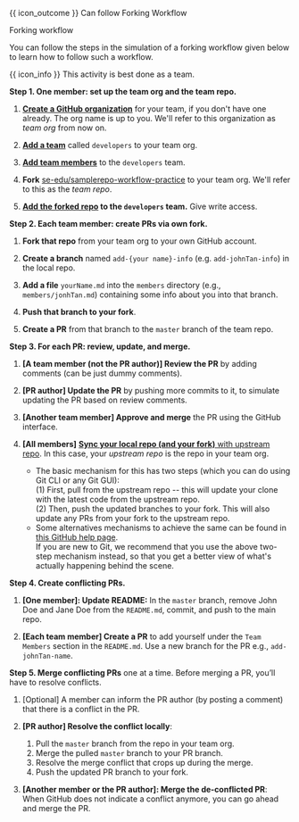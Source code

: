 <span id="prereqs"><panel src="../../revisionControl/forkingWorkflow/unit-inElsewhere-asFlat.md" boilerplate header="%%{{ icon_prereq }} Revision Control → Forking Workflow%%" popup-url="{{ baseUrl }}/revisionControl/forkingWorkflow" /></span>

<span id="outcomes">{{ icon_outcome }} Can follow Forking Workflow</span>

<span id="title">Forking workflow</span>

<div id="body">

You can follow the steps in the simulation of a forking workflow given below to learn how to follow such a workflow.

{{ icon_info }} This activity is best done as a team.

**Step 1. One member: set up the team org and the team repo.**
1. [**Create a GitHub organization**](https://help.github.com/articles/creating-a-new-organization-from-scratch/) for your team, if you don't have one already.  The org name is up to you. We'll refer to this organization as _team org_ from now on.

1. [**Add a team**](https://help.github.com/enterprise/2.10/admin/guides/user-management/creating-teams/) called `developers` to your team org.

1. [**Add team members**](https://help.github.com/enterprise/2.0/admin/guides/user-management/adding-or-inviting-people-to-teams/) to the `developers` team.

1. **Fork** [se-edu/samplerepo-workflow-practice](https://github.com/se-edu/samplerepo-workflow-practice) to your team org. We'll refer to this as the _team repo_.

1. **[Add the forked repo](https://help.github.com/articles/managing-team-access-to-an-organization-repository/) to the `developers` team.** Give write access.


**Step 2. Each team member: create PRs via own fork.**

1. **Fork that repo** from your team org to your own GitHub account.

1. **Create a branch** named `add-{your name}-info` (e.g. `add-johnTan-info`) in the local repo.

1. **Add a file** `yourName.md` into the `members` directory (e.g., `members/jonhTan.md`) containing some info about you into that branch.

1. **Push that branch to your fork**.

1. **Create a PR** from that branch to the `master` branch of the team repo.


**Step 3. For each PR: review, update, and merge.**

1. **[A team member (not the PR author)] Review the PR** by adding comments (can be just dummy comments).

1. **[PR author] Update the PR** by pushing more commits to it, to simulate updating the PR based on review comments.

1. **[Another team member] Approve and merge** the PR using the GitHub interface.

1. **[All members]** [**Sync your local repo (and your fork)** with upstream repo](https://help.github.com/articles/syncing-a-fork/). In this case, your _upstream repo_ is the repo in your team org.
   * The basic mechanism for this has two steps (which you can do using Git CLI or any Git GUI):<br>
     (1) First, pull from the upstream repo -- this will update your clone with the latest code from the upstream repo.<br>
     (2) Then, push the updated branches to your fork. This will also update any PRs from your fork to the upstream repo.
   * Some alternatives mechanisms to achieve the same can be found in [this GitHub help page](https://docs.github.com/en/pull-requests/collaborating-with-pull-requests/working-with-forks/syncing-a-fork).<br>
     If you are new to Git, we recommend that you use the above two-step mechanism instead, so that you get a better view of what's actually happening behind the scene.


**Step 4. Create conflicting PRs.**

1. **[One member]: Update README:** In the `master` branch, remove John Doe and Jane Doe from the `README.md`, commit, and push to the main repo.

1. **[Each team member] Create a PR** to add yourself under the `Team Members` section in the `README.md`. Use a new branch for the PR e.g., `add-johnTan-name`.

**Step 5. Merge conflicting PRs** one at a time. Before merging a PR, you’ll have to resolve conflicts.

1. [Optional] A member can inform the PR author (by posting a comment) that there is a conflict in the PR.

1. **[PR author] Resolve the conflict locally**:
   1. Pull the `master` branch from the repo in your team org.
   1. Merge the pulled `master` branch to your PR branch.
   1. Resolve the merge conflict that crops up during the merge.
   1. Push the updated PR branch to your fork.

1. **[Another member or the PR author]: Merge the de-conflicted PR**: When GitHub does not indicate a conflict anymore, you can go ahead and merge the PR.

</div>

<div id="extras">
</div>
